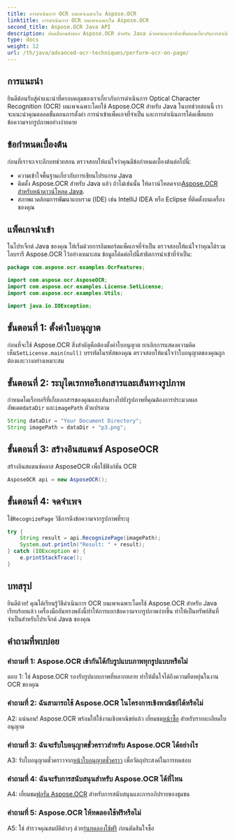 ```yaml
---
title: การดำเนินการ OCR บนเพจเฉพาะใน Aspose.OCR
linktitle: การดำเนินการ OCR บนเพจเฉพาะใน Aspose.OCR
second_title: Aspose.OCR Java API
description: ปลดล็อกพลังของ Aspose.OCR สำหรับ Java ด้วยคำแนะนำทีละขั้นตอนเกี่ยวกับการดำเนินการ OCR บนหน้าเว็บเฉพาะ แยกข้อความออกจากรูปภาพได้อย่างง่ายดายและปรับปรุงโปรเจ็กต์ Java ของคุณ
type: docs
weight: 12
url: /th/java/advanced-ocr-techniques/perform-ocr-on-page/
---
```

## การแนะนำ

ยินดีต้อนรับสู่คำแนะนำที่ครอบคลุมของเราเกี่ยวกับการดำเนินการ Optical Character Recognition (OCR) บนเพจเฉพาะโดยใช้ Aspose.OCR สำหรับ Java ในบทช่วยสอนนี้ เราจะแนะนำคุณตลอดขั้นตอนการตั้งค่า การนำเข้าแพ็คเกจที่จำเป็น และการดำเนินการโค้ดเพื่อแยกข้อความจากรูปภาพอย่างง่ายดาย

## ข้อกำหนดเบื้องต้น

ก่อนที่เราจะเจาะลึกบทช่วยสอน ตรวจสอบให้แน่ใจว่าคุณมีข้อกำหนดเบื้องต้นต่อไปนี้:

- ความเข้าใจพื้นฐานเกี่ยวกับการเขียนโปรแกรม Java
-  ติดตั้ง Aspose.OCR สำหรับ Java แล้ว ถ้าไม่เช่นนั้น ให้ดาวน์โหลดจาก[Aspose.OCR สำหรับหน้าดาวน์โหลด Java](https://releases.aspose.com/ocr/java/).
- สภาพแวดล้อมการพัฒนาแบบรวม (IDE) เช่น IntelliJ IDEA หรือ Eclipse ที่ติดตั้งบนเครื่องของคุณ

## แพ็คเกจนำเข้า

ในโปรเจ็กต์ Java ของคุณ ให้เริ่มด้วยการอิมพอร์ตแพ็คเกจที่จำเป็น ตรวจสอบให้แน่ใจว่าคุณได้รวมไลบรารี Aspose.OCR ไว้อย่างเหมาะสม ข้อมูลโค้ดต่อไปนี้สาธิตการนำเข้าที่จำเป็น:

```java
package com.aspose.ocr.examples.OcrFeatures;

import com.aspose.ocr.AsposeOCR;
import com.aspose.ocr.examples.License.SetLicense;
import com.aspose.ocr.examples.Utils;

import java.io.IOException;
```

## ขั้นตอนที่ 1: ตั้งค่าใบอนุญาต

 ก่อนที่จะใช้ Aspose.OCR สิ่งสำคัญคือต้องตั้งค่าใบอนุญาต ยกเลิกการแสดงความคิดเห็น`SetLicense.main(null)` บรรทัดในรหัสของคุณ ตรวจสอบให้แน่ใจว่าใบอนุญาตของคุณถูกต้องและวางอย่างเหมาะสม

## ขั้นตอนที่ 2: ระบุไดเรกทอรีเอกสารและเส้นทางรูปภาพ

กำหนดไดเร็กทอรีที่เก็บเอกสารของคุณและเส้นทางไปยังรูปภาพที่คุณต้องการประมวลผล อัพเดต`dataDir` และ`imagePath` ตัวแปรตาม

```java
String dataDir = "Your Document Directory";
String imagePath = dataDir + "p3.png";
```

## ขั้นตอนที่ 3: สร้างอินสแตนซ์ AsposeOCR

สร้างอินสแตนซ์คลาส AsposeOCR เพื่อใช้ฟังก์ชัน OCR

```java
AsposeOCR api = new AsposeOCR();
```

## ขั้นตอนที่ 4: จดจำเพจ

 ใช้`RecognizePage` วิธีการดึงข้อความจากรูปภาพที่ระบุ

```java
try {
    String result = api.RecognizePage(imagePath);
    System.out.println("Result: " + result);
} catch (IOException e) {
    e.printStackTrace();
}
```

## บทสรุป

ยินดีด้วย! คุณได้เรียนรู้วิธีดำเนินการ OCR บนเพจเฉพาะโดยใช้ Aspose.OCR สำหรับ Java เรียบร้อยแล้ว เครื่องมืออันทรงพลังนี้ทำให้การแยกข้อความจากรูปภาพง่ายขึ้น ทำให้เป็นทรัพย์สินที่จำเป็นสำหรับโปรเจ็กต์ Java ของคุณ

## คำถามที่พบบ่อย

### คำถามที่ 1: Aspose.OCR เข้ากันได้กับรูปแบบภาพทุกรูปแบบหรือไม่

ตอบ 1: ใช่ Aspose.OCR รองรับรูปแบบภาพที่หลากหลาย ทำให้มั่นใจได้ถึงความยืดหยุ่นในงาน OCR ของคุณ

### คำถามที่ 2: ฉันสามารถใช้ Aspose.OCR ในโครงการเชิงพาณิชย์ได้หรือไม่

 A2: แน่นอน! Aspose.OCR พร้อมให้ใช้งานเชิงพาณิชย์แล้ว เยี่ยมชม[หน้าซื้อ](https://purchase.aspose.com/buy) สำหรับรายละเอียดใบอนุญาต

### คำถามที่ 3: ฉันจะรับใบอนุญาตชั่วคราวสำหรับ Aspose.OCR ได้อย่างไร

 A3: รับใบอนุญาตชั่วคราวจาก[หน้าใบอนุญาตชั่วคราว](https://purchase.aspose.com/temporary-license/) เพื่อวัตถุประสงค์ในการทดสอบ

### คำถามที่ 4: ฉันจะรับการสนับสนุนสำหรับ Aspose.OCR ได้ที่ไหน

 A4: เยี่ยมชม[ฟอรั่ม Aspose.OCR](https://forum.aspose.com/c/ocr/16) สำหรับการสนับสนุนและการอภิปรายของชุมชน

### คำถามที่ 5: Aspose.OCR ให้ทดลองใช้ฟรีหรือไม่

 A5: ใช่ สำรวจคุณสมบัติต่างๆ ด้วย[รุ่นทดลองใช้ฟรี](https://releases.aspose.com/) ก่อนตัดสินใจซื้อ